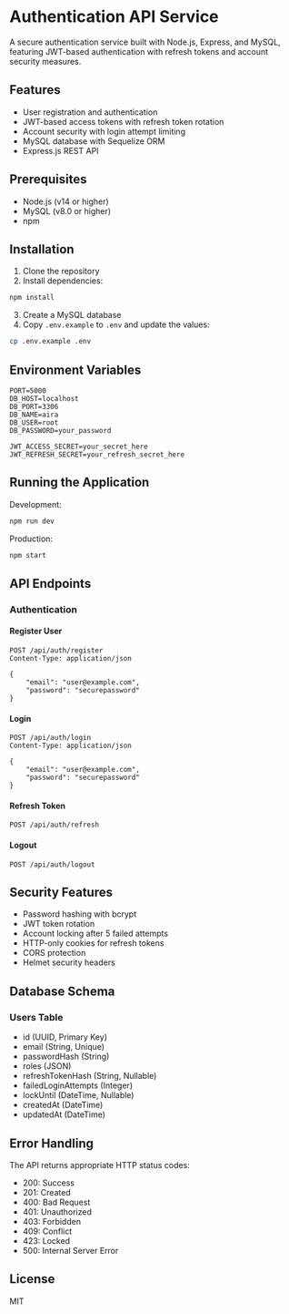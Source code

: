 # Authentication API Service

A secure authentication service built with Node.js, Express, and MySQL, featuring JWT-based authentication with refresh tokens and account security measures.

## Features

- User registration and authentication
- JWT-based access tokens with refresh token rotation
- Account security with login attempt limiting
- MySQL database with Sequelize ORM
- Express.js REST API

## Prerequisites

- Node.js (v14 or higher)
- MySQL (v8.0 or higher)
- npm

## Installation

1. Clone the repository
2. Install dependencies:
```bash
npm install
```
3. Create a MySQL database
4. Copy `.env.example` to `.env` and update the values:
```bash
cp .env.example .env
```

## Environment Variables

```env
PORT=5000
DB_HOST=localhost
DB_PORT=3306
DB_NAME=aira
DB_USER=root
DB_PASSWORD=your_password

JWT_ACCESS_SECRET=your_secret_here
JWT_REFRESH_SECRET=your_refresh_secret_here
```

## Running the Application

Development:
```bash
npm run dev
```

Production:
```bash
npm start
```

## API Endpoints

### Authentication

#### Register User
```
POST /api/auth/register
Content-Type: application/json

{
    "email": "user@example.com",
    "password": "securepassword"
}
```

#### Login
```
POST /api/auth/login
Content-Type: application/json

{
    "email": "user@example.com",
    "password": "securepassword"
}
```

#### Refresh Token
```
POST /api/auth/refresh
```

#### Logout
```
POST /api/auth/logout
```

## Security Features

- Password hashing with bcrypt
- JWT token rotation
- Account locking after 5 failed attempts
- HTTP-only cookies for refresh tokens
- CORS protection
- Helmet security headers

## Database Schema

### Users Table
- id (UUID, Primary Key)
- email (String, Unique)
- passwordHash (String)
- roles (JSON)
- refreshTokenHash (String, Nullable)
- failedLoginAttempts (Integer)
- lockUntil (DateTime, Nullable)
- createdAt (DateTime)
- updatedAt (DateTime)

## Error Handling

The API returns appropriate HTTP status codes:
- 200: Success
- 201: Created
- 400: Bad Request
- 401: Unauthorized
- 403: Forbidden
- 409: Conflict
- 423: Locked
- 500: Internal Server Error

## License

MIT
